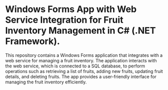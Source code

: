 # Windows Forms App with Web Service Integration for Fruit Inventory Management in C# (.NET Framework).
This repository contains a Windows Forms application that integrates with a web service for managing a fruit inventory. The application interacts with the web service, which is connected to a SQL database, to perform operations such as retrieving a list of fruits, adding new fruits, updating fruit details, and deleting fruits. The app provides a user-friendly interface for managing the fruit inventory efficiently.
